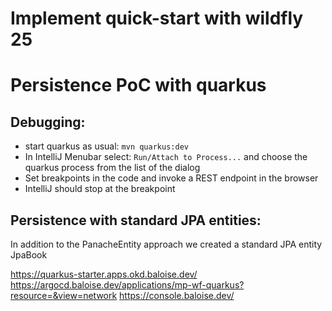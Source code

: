 # Implement quick-start with wildfly 25

# Persistence PoC with quarkus

## Debugging:
- start quarkus as usual: `mvn quarkus:dev`
- In IntelliJ Menubar select: `Run/Attach to Process...` and choose the quarkus process from the list of the dialog
- Set breakpoints in the code and invoke a REST endpoint in the browser
- IntelliJ should stop at the breakpoint

## Persistence with standard JPA entities:

In addition to the PanacheEntity approach
we created a standard JPA entity JpaBook 


https://quarkus-starter.apps.okd.baloise.dev/
https://argocd.baloise.dev/applications/mp-wf-quarkus?resource=&view=network
https://console.baloise.dev/

